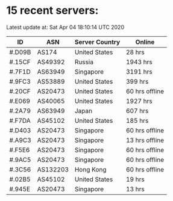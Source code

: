 # 15 recent servers:

Latest update at: Sat Apr 04 18:10:14 UTC 2020

| ID | ASN | Server Country | Online |
| -- | --- | -------------- | ------ |
| #.D09B | AS174 | United States | 28 hrs |
| #.15CF | AS49392 | Russia | 1943 hrs |
| #.7F1D | AS63949 | Singapore | 3191 hrs |
| #.9FC3 | AS53889 | United States | 399 hrs |
| #.20CF | AS20473 | United States | 60 hrs offline |
| #.E069 | AS40065 | United States | 1927 hrs |
| #.2A79 | AS63949 | Japan | 607 hrs |
| #.F7DA | AS45102 | United States | 185 hrs |
| #.D403 | AS20473 | Singapore | 60 hrs offline |
| #.A9C3 | AS20473 | Singapore | 13 hrs offline |
| #.F5E6 | AS20473 | Singapore | 60 hrs offline |
| #.9AC5 | AS20473 | Singapore | 60 hrs offline |
| #.3C56 | AS132203 | Hong Kong | 60 hrs offline |
| #.02B5 | AS45102 | United States | 19 hrs |
| #.945E | AS20473 | Singapore | 13 hrs |

